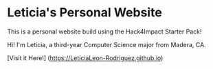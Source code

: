 # Leticia's Personal Website

This is a personal website build using the Hack4Impact Starter Pack!

Hi! I'm Leticia, a third-year Computer Science major from Madera, CA.

[Visit it Here!] (https://LeticiaLeon-Rodriguez.github.io)
